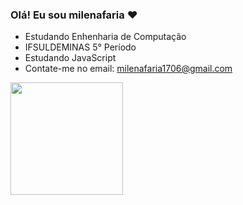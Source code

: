 ### Olá! Eu sou milenafaria ❤
- Estudando Enhenharia de Computação
- IFSULDEMINAS 5° Período
- Estudando JavaScript
- Contate-me no email: milenafaria1706@gmail.com

 <div>
  <a href="https://github.com/milenafaria">
  <img height="180em" src="https://github-readme-stats.vercel.app/api?username=petertrento&show_icons=true&theme=dracula&include_all_commits=true&count_private=true"/>
  
